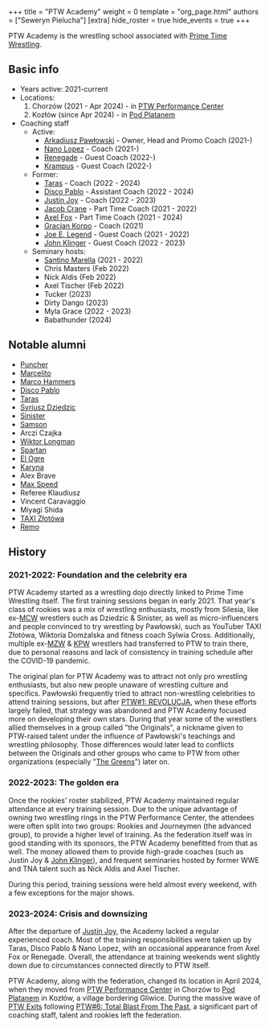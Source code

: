 +++
title = "PTW Academy"
weight = 0
template = "org_page.html"
authors = ["Seweryn Pielucha"]
[extra]
hide_roster = true
hide_events = true
+++

PTW Academy is the wrestling school associated with [Prime Time Wrestling](@/o/ptw.md).

## Basic info

* Years active: 2021-current
* Locations:
  1. Chorzów (2021 - Apr 2024) - in [PTW Performance Center](@/v/ptw-targowa.md)
  2. Kozłów (since Apr 2024) - in [Pod Platanem](@/v/dworek-kozlow.md)
* Coaching staff
  * Active:
    - [Arkadiusz Pawłowski](@/w/pan-pawlowski.md) - Owner, Head and Promo Coach (2021-)
    - [Nano Lopez](@/w/nano-lopez.md) - Coach (2021-)
    - [Renegade](@/w/renegade.md) - Guest Coach (2022-)
    - [Krampus](@/w/krampus.md) - Guest Coach (2022-)
  * Former:
    - [Taras](@/w/taras.md) - Coach (2022 - 2024)
    - [Disco Pablo](@/w/disco-pablo.md) - Assistant Coach (2022 - 2024)
    - [Justin Joy](@/w/justin-joy.md) - Coach (2022 - 2023)
    - [Jacob Crane](@/w/jacob-crane.md) - Part Time Coach (2021 - 2022)
    - [Axel Fox](@/w/axel-fox.md) - Part Time Coach (2021 - 2024)
    - [Gracjan Korpo](@/w/gracjan-korpo.md) - Coach (2021)
    - [Joe E. Legend](@/w/joe-legend.md) - Guest Coach (2021 - 2022)
    - [John Klinger](@/w/bad-bones.md) - Guest Coach (2022 - 2023)
  * Seminary hosts:
    - [Santino Marella](@/w/santino.md) (2021 - 2022)
    - Chris Masters (Feb 2022)
    - Nick Aldis (Feb 2022)
    - Axel Tischer (Feb 2022)
    - Tucker (2023)
    - Dirty Dango (2023)
    - Myla Grace (2022 - 2023)
    - Babathunder (2024)

## Notable alumni

* [Puncher](@/w/puncher.md)
* [Marcelito](@/w/marcelito.md)
* [Marco Hammers](@/w/marco-hammers.md)
* [Disco Pablo](@/w/disco-pablo.md)
* [Taras](@/w/taras.md)
* [Syriusz Dziedzic](@/w/dziedzic.md)
* [Sinister](@/w/sinister.md)
* [Samson](@/w/samson.md)
* Arczi Czajka
* [Wiktor Longman](@/w/wiktor-longman.md)
* [Spartan](@/w/spartan.md)
* [El Ogre](@/w/olgierd.md)
* [Karyna](@/w/karyna.md)
* Alex Brave
* [Max Speed](@/w/max-speed.md)
* Referee Klaudiusz
* Vincent Caravaggio
* Miyagi Shida
* [TAXI Złotówa](@/w/taxi-zlotowa.md)
* [Remo](@/w/remo.md)

## History

### 2021-2022: Foundation and the celebrity era

PTW Academy started as a wrestling dojo directly linked to Prime Time Wrestling itself.
The first training sessions began in early 2021.
That year's class of rookies was a mix of wrestling enthusiasts, mostly from Silesia, like ex-[MCW](@/o/mcw.md) wrestlers such as Dziedzic & Sinister,
as well as micro-influencers and people convinced to try wrestling by Pawłowski, such as YouTuber TAXI Złotówa, Wiktoria Domżalska and fitness coach Sylwia Cross.
Additionally, multiple ex-[MZW](@/o/mzw.md) & [KPW](@/o/kpw.md) wrestlers had transferred to PTW to train there, due to personal reasons and lack of consistency in training schedule after the COVID-19 pandemic.

The original plan for PTW Academy was to attract not only pro wrestling enthusiasts, but also new people unaware of wrestling culture and specifics.
Pawłowski frequently tried to attract non-wrestling celebrities to attend training sessions, but after [PTW#1: REVOLUCJA](@/e/ptw/2021-10-09-ptw-1-revolucja.md), when these efforts largely failed, that strategy was abandoned and PTW Academy focused more on developing their own stars.
During that year some of the wrestlers allied themselves in a group called "the Originals", a nickname given to PTW-raised talent under the influence of Pawłowski's teachings and wrestling philosophy.
Those differences would later lead to conflicts between the Originals and other groups who came to PTW from other organizations (especially "[The Greens](@/a/the-greens.md)") later on.

### 2022-2023: The golden era

Once the rookies' roster stabilized, PTW Academy maintained regular attendance at every training session.
Due to the unique advantage of owning two wrestling rings in the PTW Performance Center, the attendees were often split into two groups: Rookies and Journeymen (the advanced group), to provide a higher level of training.
As the federation itself was in good standing with its sponsors, the PTW Academy benefitted from that as well. The money allowed them to provide high-grade coaches (such as Justin Joy & [John Klinger](@/w/bad-bones.md)), and frequent seminaries hosted by former WWE and TNA talent such as Nick Aldis and Axel Tischer.

During this period, training sessions were held almost every weekend, with a few exceptions for the major shows.

### 2023-2024: Crisis and downsizing

After the departure of [Justin Joy](@/w/justin-joy.md), the Academy lacked a regular experienced coach.
Most of the training responsibilities were taken up by Taras, Disco Pablo & Nano Lopez, with an occasional appearance from Axel Fox or Renegade.
Overall, the attendance at training weekends went slightly down due to circumstances connected directly to PTW itself.

PTW Academy, along with the federation, changed its location in April 2024, when they moved from [PTW Performance Center](@/v/ptw-targowa.md) in Chorzów to [Pod Platanem](@/v/dworek-kozlow.md) in Kozłów, a village bordering Gliwice.
During the massive wave of [PTW Exits](@/a/ptw-exits.md) following [PTW#6: Total Blast From The Past](@/e/ptw/2024-05-11-ptw-6.md), a significant part of coaching staff, talent and rookies left the federation.
